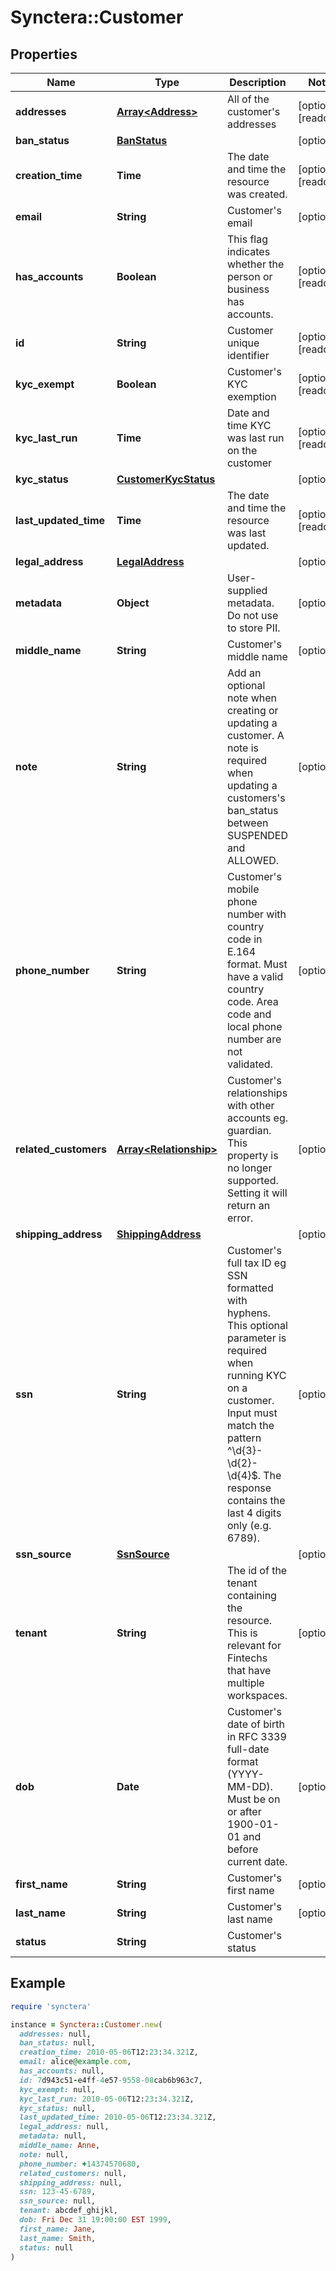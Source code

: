 # Synctera::Customer

## Properties

| Name | Type | Description | Notes |
| ---- | ---- | ----------- | ----- |
| **addresses** | [**Array&lt;Address&gt;**](Address.md) | All of the customer&#39;s addresses | [optional][readonly] |
| **ban_status** | [**BanStatus**](BanStatus.md) |  | [optional] |
| **creation_time** | **Time** | The date and time the resource was created. | [optional][readonly] |
| **email** | **String** | Customer&#39;s email | [optional] |
| **has_accounts** | **Boolean** | This flag indicates whether the person or business has accounts. | [optional][readonly] |
| **id** | **String** | Customer unique identifier | [optional][readonly] |
| **kyc_exempt** | **Boolean** | Customer&#39;s KYC exemption | [optional][readonly] |
| **kyc_last_run** | **Time** | Date and time KYC was last run on the customer | [optional][readonly] |
| **kyc_status** | [**CustomerKycStatus**](CustomerKycStatus.md) |  | [optional] |
| **last_updated_time** | **Time** | The date and time the resource was last updated. | [optional][readonly] |
| **legal_address** | [**LegalAddress**](LegalAddress.md) |  | [optional] |
| **metadata** | **Object** | User-supplied metadata. Do not use to store PII. | [optional] |
| **middle_name** | **String** | Customer&#39;s middle name | [optional] |
| **note** | **String** | Add an optional note when creating or updating a customer. A note is required when updating a customers&#39;s ban_status between SUSPENDED and ALLOWED. | [optional] |
| **phone_number** | **String** | Customer&#39;s mobile phone number with country code in E.164 format. Must have a valid country code. Area code and local phone number are not validated. | [optional] |
| **related_customers** | [**Array&lt;Relationship&gt;**](Relationship.md) | Customer&#39;s relationships with other accounts eg. guardian. This property is no longer supported. Setting it will return an error. | [optional] |
| **shipping_address** | [**ShippingAddress**](ShippingAddress.md) |  | [optional] |
| **ssn** | **String** | Customer&#39;s full tax ID eg SSN formatted with hyphens. This optional parameter is required when running KYC on a customer. Input must match the pattern ^\\d{3}-\\d{2}-\\d{4}$. The response contains the last 4 digits only (e.g. 6789). | [optional] |
| **ssn_source** | [**SsnSource**](SsnSource.md) |  | [optional] |
| **tenant** | **String** | The id of the tenant containing the resource. This is relevant for Fintechs that have multiple workspaces.  | [optional] |
| **dob** | **Date** | Customer&#39;s date of birth in RFC 3339 full-date format (YYYY-MM-DD). Must be on or after 1900-01-01 and before current date. | [optional] |
| **first_name** | **String** | Customer&#39;s first name | [optional] |
| **last_name** | **String** | Customer&#39;s last name | [optional] |
| **status** | **String** | Customer&#39;s status |  |

## Example

```ruby
require 'synctera'

instance = Synctera::Customer.new(
  addresses: null,
  ban_status: null,
  creation_time: 2010-05-06T12:23:34.321Z,
  email: alice@example.com,
  has_accounts: null,
  id: 7d943c51-e4ff-4e57-9558-08cab6b963c7,
  kyc_exempt: null,
  kyc_last_run: 2010-05-06T12:23:34.321Z,
  kyc_status: null,
  last_updated_time: 2010-05-06T12:23:34.321Z,
  legal_address: null,
  metadata: null,
  middle_name: Anne,
  note: null,
  phone_number: +14374570680,
  related_customers: null,
  shipping_address: null,
  ssn: 123-45-6789,
  ssn_source: null,
  tenant: abcdef_ghijkl,
  dob: Fri Dec 31 19:00:00 EST 1999,
  first_name: Jane,
  last_name: Smith,
  status: null
)
```

